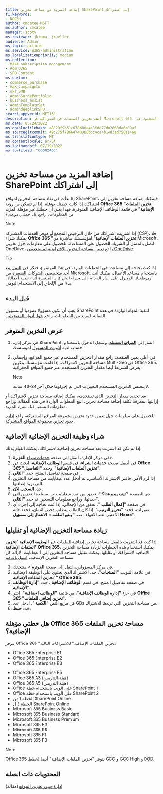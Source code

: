 ```yaml
---
title: إضافة المزيد من مساحة تخزين SharePoint إلى اشتراكك
f1.keywords:
- NOCSH
author: cmcatee-MSFT
ms.author: cmcatee
manager: scotv
ms.reviewer: jkinma, jmueller
audience: Admin
ms.topic: article
ms.service: o365-administration
ms.localizationpriority: medium
ms.collection:
- M365-subscription-management
- Adm_O365
- SPO_Content
ms.custom:
- commerce_purchase
- MAX_CampaignID
- okr_SMB
- AdminSurgePortfolio
- business_assist
- AdminTemplateSet
- admindeeplinkSPO
search.appverid: MET150
description: أضف تخزين الملفات في اشتراكك في Microsoft 365. باستخدام مساحة تخزين إضافية للملفات، يمكنك تخزين المزيد من المحتوى في SharePoint.
ms.date: 05/24/2022
ms.openlocfilehash: a8029f9b51c678b80e4a8fde77d02663da6e89af
ms.sourcegitcommit: 49c275f78664740988bbc4ca4b14d3ad758e1468
ms.translationtype: MT
ms.contentlocale: ar-SA
ms.lasthandoff: 07/19/2022
ms.locfileid: "66882485"
---
```

# <a name="add-more-sharepoint-storage-to-your-subscription"></a>إضافة المزيد من مساحة تخزين SharePoint إلى اشتراكك

إذا بدأت في نفاد مساحة التخزين لمواقع SharePoint، فيمكنك إضافة مساحة تخزين إلى اشتراكك إذا كانت خطتك مؤهلة. إذا لم تتمكن من رؤية **Office 365 "تخزين الملفات الإضافية**" في قائمة الوظائف الإضافية المتوفرة، فهذا يعني أن خطتك غير مؤهلة. لمزيد من المعلومات، راجع [هل خطتي مؤهلة؟](#is-my-plan-eligible-for-office-365-extra-file-storage)

> [!NOTE]
> إذا اشتريت اشتراكك من خلال الترخيص المجمع أو موفر الخدمات المشتركة (CSP)، فلا يمكنك شراء **Office 365 "تخزين الملفات الإضافية**" لمؤسستك مباشرة من Microsoft. اتصل بالممثل أو الشريك للحصول على المساعدة.
> للحصول على معلومات حول تخزين OneDrive، راجع [تعيين مساحة التخزين الافتراضية لمستخدمي OneDrive](/onedrive/set-default-storage-space).

> [!TIP]
> إذا كنت بحاجة إلى مساعدة في الخطوات الواردة في هذا الموضوع، ففكر في [العمل مع أحد متخصصي الشركات الصغيرة من Microsoft](https://go.microsoft.com/fwlink/?linkid=2186871). باستخدام مساعد الأعمال، يمكنك أنت وموظفيك الوصول على مدار الساعة إلى خبراء الشركات الصغيرة أثناء تنمية أعمالك، بدءا من الإلحاق إلى الاستخدام اليومي.

## <a name="before-you-begin"></a>قبل البدء

يجب أن تكون مسؤولا عموميا أو مسؤول SharePoint لتنفيذ المهام الواردة في هذه المقالة. لمزيد من المعلومات، راجع [حول أدوار المسؤولين](../admin/add-users/about-admin-roles.md).

## <a name="view-available-storage"></a>عرض التخزين المتوفر

1. في مركز إدارة SharePoint، انتقل إلى <a href="https://go.microsoft.com/fwlink/?linkid=2185220" target="_blank">**المواقع النشطة**</a>، وسجل الدخول باستخدام حساب لديه [أذونات المسؤول](/sharepoint/sharepoint-admin-role) لمؤسستك.

2. في أعلى يمين الصفحة، راجع مقدار التخزين المستخدم عبر جميع المواقع، وإجمالي مساحة التخزين لاشتراكك. إذا قامت مؤسستك بتكوين Multi-Geo في Office 365، يعرض الشريط أيضا مقدار التخزين المستخدم عبر جميع المواقع الجغرافية.

   > [!NOTE]
   > لا يتضمن التخزين المستخدم التغييرات التي تم إجراؤها خلال آخر 24-48 ساعة.

بعد تحديد مقدار التخزين الذي تستخدمه، يمكنك إضافة مساحة تخزين لاشتراكك أو إزالتها. لمعرفة تكلفة إضافة مساحة تخزين، اتبع الخطوات الواردة في هذه المقالة، وراجع معلومات التسعير قبل شراء المزيد.
  
للحصول على معلومات حول تعيين حدود تخزين مجموعة المواقع المشتركة، راجع [إدارة حدود تخزين مجموعة المواقع المشتركة](/sharepoint/manage-site-collection-storage-limits).
  
## <a name="buy-the-extra-storage-add-on"></a>شراء وظيفة التخزين الإضافية الإضافية

إذا لم تكن قد اشتريت بعد مساحة تخزين إضافية لاشتراكك، يمكنك القيام بذلك.

1. في مركز الإدارة، انتقل إلى صفحة <a href="https://go.microsoft.com/fwlink/p/?linkid=868433" target="_blank">خدمات شراء</a> **الفوترة**\>.
2. في أسفل صفحة **خدمات الشراء**، في قسم **الوظائف الإضافية**، ابحث عن **Office 365 "تخزين الملفات الإضافية**"، وحدد **"التفاصيل**".
3. في صفحة تفاصيل المنتج، حدد **"التالي**".
4. إذا لزم الأمر، فاختر الاشتراك الأساسي، ثم أدخل عدد غيغابايت من مساحة التخزين التي تريد إضافتها.
5. حدد **السحب الآن**.
6. في الصفحة **"كيف يبدو هذا؟** "، تحقق من عدد غيغابايت من مساحة التخزين التي حددتها، وراجع معلومات التسعير، ثم حدد **"التالي**".
7. في صفحة **"إكمال الطلب** "، تحقق من الإجمالي. إذا كنت بحاجة إلى إجراء أي تغييرات، فحدد **"تحرير الترتيب**". إذا كان الطلب يتطلب فحص ائتمان، فحدد خانة الاختيار. عند الانتهاء، حدد **"وضع الطلب** \> **الانتقال إلى مسؤول Home**".

## <a name="increase-or-decrease-your-extra-storage"></a>زيادة مساحة التخزين الإضافية أو تقليلها

إذا كنت قد اشتريت بالفعل مساحة تخزين إضافية للملفات عبر **الوظيفة الإضافية "تخزين الملفات الإضافية" Office 365**، يمكنك استخدام هذه الخطوات لزيادة مساحة التخزين الإضافية لاشتراكك أو تقليلها. يمكنك تقليل مساحة التخزين إلى 1 غيغابايت. لإزالة كل مساحة التخزين الإضافية، [اتصل بالدعم](../admin/get-help-support.md).

1. في مركز المسؤولين، انتقل إلى صفحة **الفوترة** \> <a href="https://go.microsoft.com/fwlink/p/?linkid=842054" target="_blank">منتجاتك</a>.
2. في علامة التبويب **"المنتجات**"، حدد الاشتراك الذي يحتوي على الوظيفة الإضافية **"تخزين الملفات الإضافية" Office 365**.
3. في صفحة تفاصيل المنتج، في قسم **الوظائف الإضافية** ، حدد **"إدارة الوظائف الإضافية**".
4. في جزء **"إدارة الوظائف الإضافية**"، من قائمة **"الوظائف الإضافية**"، اختر **Office 365 "تخزين إضافي للملفات**".
5. في مربع النص **"الكمية** "، أدخل عدد GBs من مساحة التخزين التي تريدها للاشتراك.
6. حدد **حفظ**.

## <a name="is-my-plan-eligible-for-office-365-extra-file-storage"></a>هل خطتي مؤهلة Office 365 مساحة تخزين الملفات الإضافية؟

يتوفر Office 365 "تخزين الملفات الإضافية" للاشتراكات التالية:
  
- Office 365 Enterprise E1
- Office 365 Enterprise E2
- Office 365 Enterprise E3
<!-- Office 365 Enterprise E4 -->
- Office 365 Enterprise E5
- Office 365 A3 (هيئة التدريس)
- Office 365 A5 (هيئة التدريس)
- Office على الويب باستخدام خطة SharePoint 1
- Office على الويب باستخدام خطة SharePoint 2
- الخطة 1 من SharePoint Online
- الخطة 2 ل SharePoint Online
- Microsoft 365 Business Basic
- Microsoft 365 Business Standard
- Microsoft 365 Business Premium
- Microsoft 365 E3
- Microsoft 365 E5
- Microsoft 365 F1
- Microsoft 365 F3

> [!NOTE]
> Office 365 يتوفر "تخزين الملفات الإضافية" أيضا لخطط GCC و GCC High و DOD.

## <a name="related-content"></a>المحتويات ذات الصلة

[إدارة حدود تخزين الموقع](/sharepoint/manage-site-collection-storage-limits) (مقالة)
